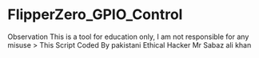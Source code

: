 # FlipperZero_GPIO_Control
Observation This is a tool for education only, I am not responsible for any misuse > This Script Coded By pakistani Ethical Hacker Mr Sabaz ali khan
